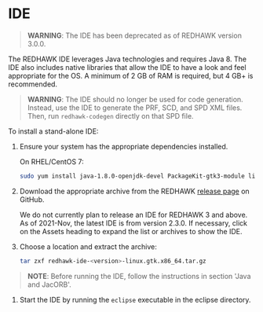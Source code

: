 # IDE
> **WARNING**:  The IDE has been deprecated as of REDHAWK version 3.0.0.

The REDHAWK IDE leverages Java technologies and requires Java 8. The IDE also includes native libraries that allow the IDE to have a look and feel appropriate for the OS. A minimum of 2 GB of RAM is required, but 4 GB+ is recommended.

> **WARNING**:  The IDE should no longer be used for code generation.  Instead, use the IDE to generate the PRF, SCD, and SPD XML files.  Then, run `redhawk-codegen` directly on that SPD file.

To install a stand-alone IDE:

1. Ensure your system has the appropriate dependencies installed.

    On RHEL/CentOS 7:

    ```bash
    sudo yum install java-1.8.0-openjdk-devel PackageKit-gtk3-module libcanberra-gtk3 libwebkit2gtk
    ```  

1. Download the appropriate archive from the REDHAWK [release page](https://github.com/RedhawkSDR/redhawk/releases) on GitHub.  

    We do not currently plan to release an IDE for REDHAWK 3 and above.
    As of 2021-Nov, the latest IDE is from version 2.3.0.
    If necessary, click on the Assets heading to expand the list or archives to show the IDE.

1. Choose a location and extract the archive:

    ```bash
    tar zxf redhawk-ide-<version>-linux.gtk.x86_64.tar.gz
    ```

> **NOTE**:  Before running the IDE, follow the instructions in section 'Java and JacORB'.

1. Start the IDE by running the `eclipse` executable in the eclipse directory.

